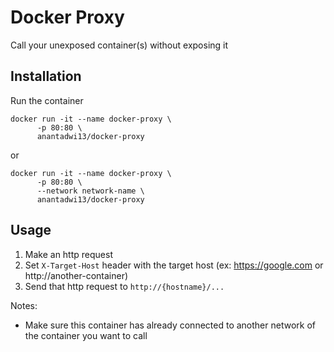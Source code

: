 # Docker Proxy

Call your unexposed container(s) without exposing it

## Installation

Run the container

```shell
docker run -it --name docker-proxy \
      -p 80:80 \
      anantadwi13/docker-proxy
```

or

```shell
docker run -it --name docker-proxy \
      -p 80:80 \
      --network network-name \
      anantadwi13/docker-proxy
```

## Usage

1. Make an http request
2. Set `X-Target-Host` header with the target host (ex: https://google.com or http://another-container)
3. Send that http request to `http://{hostname}/...`

Notes:

- Make sure this container has already connected to another network of the container you want to call